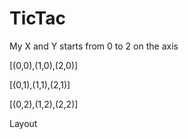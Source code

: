 # TicTac

My X and Y starts from 0 to 2 on the axis

[(0,0),(1,0),(2,0)]

[(0,1),(1,1),(2,1)]

[(0,2),(1,2),(2,2)]

Layout
